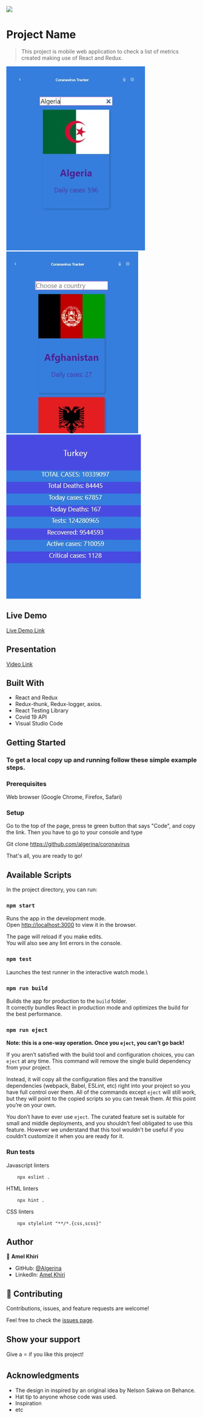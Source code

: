 ![](https://img.shields.io/badge/Microverse-blueviolet)

# Project Name

> This project is mobile web application to check a list of metrics  created making use of React and Redux.

![screenshot](./src/snap1.JPG)
![screenshot](./src/snap2.JPG)
![screenshot](./src/snap3.JPG)


## Live Demo

[Live Demo Link](https://amelcoronavirus.netlify.app/)

## Presentation

[Video Link](https://www.loom.com/share/e587ee2971ac450ba8dce1176d7ef2dc)



## Built With

- React and Redux
- Redux-thunk, Redux-logger, axios.
- React Testing Library
- Covid 19 API
- Visual Studio Code

## Getting Started

### To get a local copy up and running follow these simple example steps.

### Prerequisites

Web browser (Google Chrome, Firefox, Safari)

### Setup

Go to the top of the page, press te green button that says "Code", and copy the link. Then you have to go to your console and type

Git clone https://github.com/algerina/coronavirus

That's all, you are ready to go!

## Available Scripts

In the project directory, you can run:

### `npm start`

Runs the app in the development mode.\
Open [http://localhost:3000](http://localhost:3000) to view it in the browser.

The page will reload if you make edits.\
You will also see any lint errors in the console.

### `npm test`

Launches the test runner in the interactive watch mode.\

### `npm run build`

Builds the app for production to the `build` folder.\
It correctly bundles React in production mode and optimizes the build for the best performance.

### `npm run eject`

**Note: this is a one-way operation. Once you `eject`, you can’t go back!**

If you aren’t satisfied with the build tool and configuration choices, you can `eject` at any time. This command will remove the single build dependency from your project.

Instead, it will copy all the configuration files and the transitive dependencies (webpack, Babel, ESLint, etc) right into your project so you have full control over them. All of the commands except `eject` will still work, but they will point to the copied scripts so you can tweak them. At this point you’re on your own.

You don’t have to ever use `eject`. The curated feature set is suitable for small and middle deployments, and you shouldn’t feel obligated to use this feature. However we understand that this tool wouldn’t be useful if you couldn’t customize it when you are ready for it.

### Run tests

Javascript linters

```
    npx eslint .
```

HTML linters

```
    npx hint .

```

CSS linters

```
    npx stylelint "**/*.{css,scss}"
```

## Author

👤 **Amel Khiri**

- GitHub: [@Algerina](https://github.com/Algerina)
- LinkedIn: [Amel Khiri](https://linkedin.com/in/amel-khiri-qahwadji-37a550135)

## 🤝 Contributing

Contributions, issues, and feature requests are welcome!

Feel free to check the [issues page](https://github.com/algerina/coronavirus/issues).

## Show your support

Give a ⭐️ if you like this project!

## Acknowledgments
- The design in inspired by an original idea by Nelson Sakwa on Behance.
- Hat tip to anyone whose code was used.
- Inspiration
- etc
